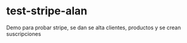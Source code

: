# test-stripe-alan
Demo para probar stripe, se dan se alta clientes, productos y se crean suscripciones
